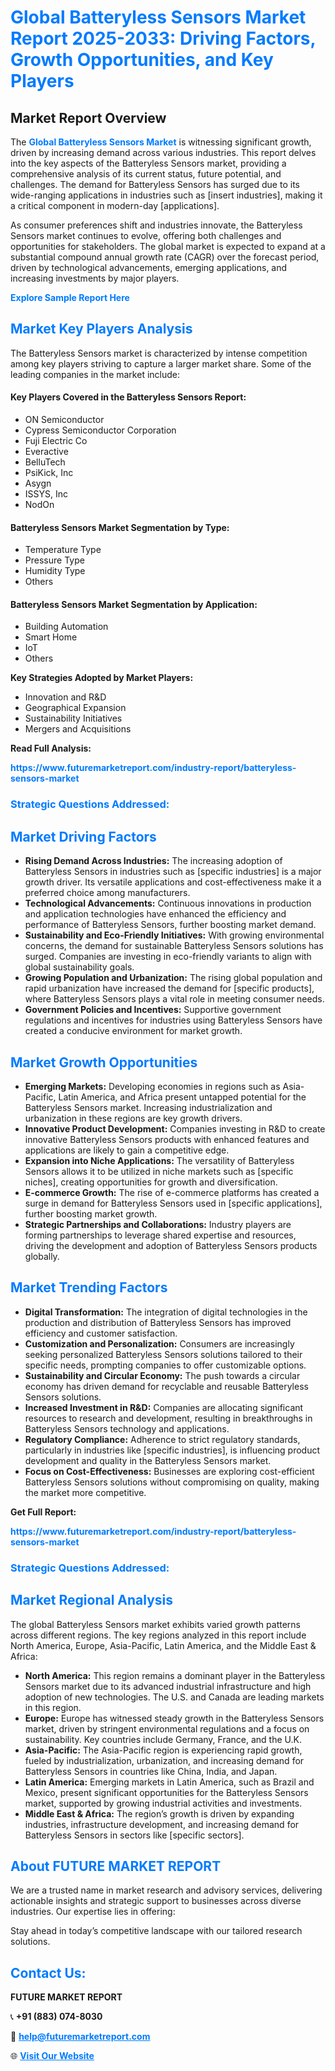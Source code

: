 <h1 style="color: #007BFF;">Global Batteryless Sensors Market Report 2025-2033: Driving Factors, Growth Opportunities, and Key Players</h1>

<section id="overview">
<h2>Market Report Overview</h2>
<p>The <a href="https://www.futuremarketreport.com/industry-report/batteryless-sensors-market" style="color: #007BFF; text-decoration: none;"><strong>Global Batteryless Sensors Market</strong></a> is witnessing significant growth, driven by increasing demand across various industries. This report delves into the key aspects of the Batteryless Sensors market, providing a comprehensive analysis of its current status, future potential, and challenges. The demand for Batteryless Sensors has surged due to its wide-ranging applications in industries such as [insert industries], making it a critical component in modern-day [applications].</p>
<p>As consumer preferences shift and industries innovate, the Batteryless Sensors market continues to evolve, offering both challenges and opportunities for stakeholders. The global market is expected to expand at a substantial compound annual growth rate (CAGR) over the forecast period, driven by technological advancements, emerging applications, and increasing investments by major players.</p>
</section>

<section id="overview">
<p><a href="https://www.futuremarketreport.com/request-sample/reportId=27826" style="color: #007BFF; text-decoration: none;"><strong>Explore Sample Report Here</strong></a></p>
</section>

<section id="key-players">
<h2 style="color: #007BFF;">Market Key Players Analysis</h2>
<p>The Batteryless Sensors market is characterized by intense competition among key players striving to capture a larger market share. Some of the leading companies in the market include:</p>
<h4>Key Players Covered in the Batteryless Sensors Report:</h4>
<ul><li>ON Semiconductor</li><li>Cypress Semiconductor Corporation</li><li>Fuji Electric Co</li><li>Everactive</li><li>BelluTech</li><li>PsiKick, Inc</li><li>Asygn</li><li>ISSYS, Inc</li><li>NodOn</li></ul>
<h4>Batteryless Sensors Market Segmentation by Type:</h4>
<ul><li>Temperature Type</li><li>Pressure Type</li><li>Humidity Type</li><li>Others</li></ul>

<h4>Batteryless Sensors Market Segmentation by Application:</h4>
<ul><li>Building Automation</li><li>Smart Home</li><li>IoT</li><li>Others</li></ul>
<p><strong>Key Strategies Adopted by Market Players:</strong></p>
<ul>
<li>Innovation and R&D</li>
<li>Geographical Expansion</li>
<li>Sustainability Initiatives</li>
<li>Mergers and Acquisitions</li>
</ul>
</section>

<section>
<p><strong>Read Full Analysis: </strong></p><a href="https://www.futuremarketreport.com/industry-report/batteryless-sensors-market" style="color: #007BFF; text-decoration: none;"><strong>https://www.futuremarketreport.com/industry-report/batteryless-sensors-market</strong></a>
<h3 style="color: #007BFF;">Strategic Questions Addressed:</h3>
</section>

<section id="driving-factors">
<h2 style="color: #007BFF;">Market Driving Factors</h2>
<ul>
<li><strong>Rising Demand Across Industries:</strong> The increasing adoption of Batteryless Sensors in industries such as [specific industries] is a major growth driver. Its versatile applications and cost-effectiveness make it a preferred choice among manufacturers.</li>
<li><strong>Technological Advancements:</strong> Continuous innovations in production and application technologies have enhanced the efficiency and performance of Batteryless Sensors, further boosting market demand.</li>
<li><strong>Sustainability and Eco-Friendly Initiatives:</strong> With growing environmental concerns, the demand for sustainable Batteryless Sensors solutions has surged. Companies are investing in eco-friendly variants to align with global sustainability goals.</li>
<li><strong>Growing Population and Urbanization:</strong> The rising global population and rapid urbanization have increased the demand for [specific products], where Batteryless Sensors plays a vital role in meeting consumer needs.</li>
<li><strong>Government Policies and Incentives:</strong> Supportive government regulations and incentives for industries using Batteryless Sensors have created a conducive environment for market growth.</li>
</ul>
</section>

<section id="growth-opportunities">
<h2 style="color: #007BFF;">Market Growth Opportunities</h2>
<ul>
<li><strong>Emerging Markets:</strong> Developing economies in regions such as Asia-Pacific, Latin America, and Africa present untapped potential for the Batteryless Sensors market. Increasing industrialization and urbanization in these regions are key growth drivers.</li>
<li><strong>Innovative Product Development:</strong> Companies investing in R&D to create innovative Batteryless Sensors products with enhanced features and applications are likely to gain a competitive edge.</li>
<li><strong>Expansion into Niche Applications:</strong> The versatility of Batteryless Sensors allows it to be utilized in niche markets such as [specific niches], creating opportunities for growth and diversification.</li>
<li><strong>E-commerce Growth:</strong> The rise of e-commerce platforms has created a surge in demand for Batteryless Sensors used in [specific applications], further boosting market growth.</li>
<li><strong>Strategic Partnerships and Collaborations:</strong> Industry players are forming partnerships to leverage shared expertise and resources, driving the development and adoption of Batteryless Sensors products globally.</li>
</ul>
</section>

<section id="trending-factors">
<h2 style="color: #007BFF;">Market Trending Factors</h2>
<ul>
<li><strong>Digital Transformation:</strong> The integration of digital technologies in the production and distribution of Batteryless Sensors has improved efficiency and customer satisfaction.</li>
<li><strong>Customization and Personalization:</strong> Consumers are increasingly seeking personalized Batteryless Sensors solutions tailored to their specific needs, prompting companies to offer customizable options.</li>
<li><strong>Sustainability and Circular Economy:</strong> The push towards a circular economy has driven demand for recyclable and reusable Batteryless Sensors solutions.</li>
<li><strong>Increased Investment in R&D:</strong> Companies are allocating significant resources to research and development, resulting in breakthroughs in Batteryless Sensors technology and applications.</li>
<li><strong>Regulatory Compliance:</strong> Adherence to strict regulatory standards, particularly in industries like [specific industries], is influencing product development and quality in the Batteryless Sensors market.</li>
<li><strong>Focus on Cost-Effectiveness:</strong> Businesses are exploring cost-efficient Batteryless Sensors solutions without compromising on quality, making the market more competitive.</li>
</ul>
</section>

<section>
<p><strong>Get Full Report: </strong></p><a href="https://www.futuremarketreport.com/industry-report/batteryless-sensors-market" style="color: #007BFF; text-decoration: none;"><strong>https://www.futuremarketreport.com/industry-report/batteryless-sensors-market</strong></a>
<h3 style="color: #007BFF;">Strategic Questions Addressed:</h3>
</section>


<section id="regional-analysis">
<h2 style="color: #007BFF;">Market Regional Analysis</h2>
<p>The global Batteryless Sensors market exhibits varied growth patterns across different regions. The key regions analyzed in this report include North America, Europe, Asia-Pacific, Latin America, and the Middle East & Africa:</p>
<ul>
<li><strong>North America:</strong> This region remains a dominant player in the Batteryless Sensors market due to its advanced industrial infrastructure and high adoption of new technologies. The U.S. and Canada are leading markets in this region.</li>
<li><strong>Europe:</strong> Europe has witnessed steady growth in the Batteryless Sensors market, driven by stringent environmental regulations and a focus on sustainability. Key countries include Germany, France, and the U.K.</li>
<li><strong>Asia-Pacific:</strong> The Asia-Pacific region is experiencing rapid growth, fueled by industrialization, urbanization, and increasing demand for Batteryless Sensors in countries like China, India, and Japan.</li>
<li><strong>Latin America:</strong> Emerging markets in Latin America, such as Brazil and Mexico, present significant opportunities for the Batteryless Sensors market, supported by growing industrial activities and investments.</li>
<li><strong>Middle East & Africa:</strong> The region’s growth is driven by expanding industries, infrastructure development, and increasing demand for Batteryless Sensors in sectors like [specific sectors].</li>
</ul>
</section>

<footer>
<h2 style="color: #007BFF;">About FUTURE MARKET REPORT</h2>
<p>We are a trusted name in market research and advisory services, delivering actionable insights and strategic support to businesses across diverse industries. Our expertise lies in offering:</p>

<p>Stay ahead in today’s competitive landscape with our tailored research solutions.</p>

<h2 style="color: #007BFF;">Contact Us:</h2>
<p><strong>FUTURE MARKET REPORT</strong></p>
<p>📞 <strong>+91 (883) 074-8030</strong></p>
<p>📧 <strong><a href="mailto:help@futuremarketreport.com" style="color: #007BFF;">help@futuremarketreport.com</a></strong></p>
<p>🌐 <strong><a href="https://www.futuremarketreport.com/" style="color: #007BFF;">Visit Our Website</a></strong></p>
</footer>